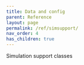 ```yaml
---
title: Data and config
parent: Reference
layout: page
permalink: /ref/simsupport/
nav_order: 4
has_children: true
---
```

Simulation support classes